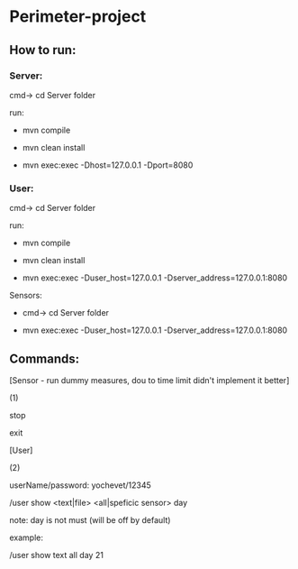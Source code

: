 # Perimeter-project

## How to run:

### Server:

cmd-> cd Server folder

run:

* mvn compile

* mvn clean install

* mvn exec:exec -Dhost=127.0.0.1 -Dport=8080


### User:

cmd-> cd Server folder

run:

* mvn compile

* mvn clean install

* mvn exec:exec -Duser_host=127.0.0.1 -Dserver_address=127.0.0.1:8080

Sensors:

* cmd-> cd Server folder

* mvn exec:exec -Duser_host=127.0.0.1 -Dserver_address=127.0.0.1:8080


## Commands:

[Sensor - run dummy measures, dou to time limit didn't implement it better]

(1)

stop

exit

[User]

(2)

userName/password: yochevet/12345

/user show <text|file> <all|speficic sensor> day <NUMBER>
  
note: day is not must (will be off by default)
  
example:
  
/user show text all day 21
